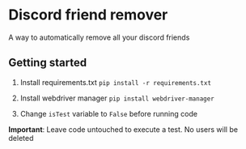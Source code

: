 # Discord friend remover
A way to automatically remove all your discord friends

## Getting started

1) Install requirements.txt `pip install -r requirements.txt`

2) Install webdriver manager `pip install webdriver-manager`

3) Change `isTest` variable to `False` before running code

**Important**: Leave code untouched to execute a test. No users will be deleted
